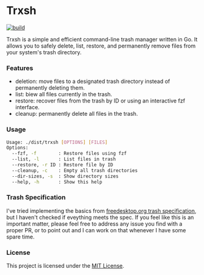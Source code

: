 # Trxsh

[![build](https://github.com/datsfilipe/trxsh/actions/workflows/build.yml/badge.svg)](https://github.com/datsfilipe/trxsh/actions/workflows/build.yml)

Trxsh is a simple and efficient command-line trash manager written in Go. It allows you to safely delete, list, restore, and permanently remove files from your system's trash directory.

### Features

- deletion: move files to a designated trash directory instead of permanently deleting them.​
- list: biew all files currently in the trash.​
- restore: recover files from the trash by ID or using an interactive fzf interface.​
- cleanup: permanently delete all files in the trash.​

### Usage

```bash
Usage: ./dist/trxsh [OPTIONS] [FILES]
Options:
  --fzf, -f        : Restore files using fzf
  --list, -l       : List files in trash
  --restore, -r ID : Restore file by ID
  --cleanup, -c    : Empty all trash directories
  --dir-sizes, -s  : Show directory sizes
  --help, -h       : Show this help
```

### Trash Specification

I've tried implementing the basics from [freedesktop.org trash specification](https://specifications.freedesktop.org/trash-spec/1.0/), but I haven't checked if eveything meets the spec. If you feel like this is an important matter, please feel free to address any issue you find with a proper PR, or to point out and I can work on that whenever I have some spare time.

### License

This project is licensed under the [MIT License](./LICENSE).
